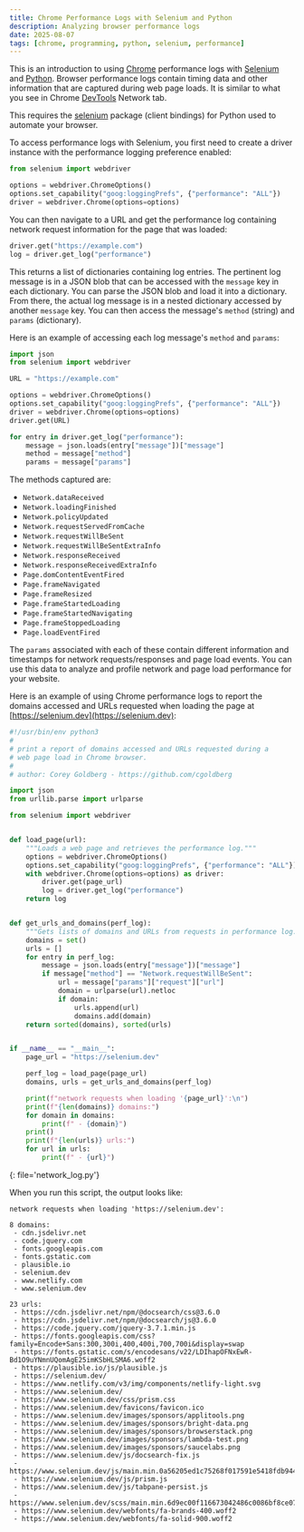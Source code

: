 ```yaml
---
title: Chrome Performance Logs with Selenium and Python
description: Analyzing browser performance logs
date: 2025-08-07
tags: [chrome, programming, python, selenium, performance]
---
```


This is an introduction to using [Chrome](https://www.google.com/chrome)
performance logs with [Selenium](https://www.selenium.dev/selenium/docs/api/py)
and [Python](https://python.org). Browser performance logs contain timing data
and other information that are captured during web page loads. It is similar to
what you see in Chrome [DevTools](https://developer.chrome.com/docs/devtools)
Network tab.

This requires the [selenium](https://pypi.org/project/selenium)
package (client bindings) for Python used to automate your browser.

To access performance logs with Selenium, you first need to create a
driver instance with the performance logging preference enabled:

```python
from selenium import webdriver

options = webdriver.ChromeOptions()
options.set_capability("goog:loggingPrefs", {"performance": "ALL"})
driver = webdriver.Chrome(options=options)
```

You can then navigate to a URL and get the performance log containing network
request information for the page that was loaded:

```python
driver.get("https://example.com")
log = driver.get_log("performance")
```

This returns a list of dictionaries containing log entries. The pertinent log
message is in a JSON blob that can be accessed with the `message` key in each
dictionary. You can parse the JSON blob and load it into a dictionary. From
there, the actual log message is in a nested dictionary accessed by another
`message` key. You can then access the message's `method` (string) and `params`
(dictionary).

Here is an example of accessing each log message's `method` and `params`:

```python
import json
from selenium import webdriver

URL = "https://example.com"

options = webdriver.ChromeOptions()
options.set_capability("goog:loggingPrefs", {"performance": "ALL"})
driver = webdriver.Chrome(options=options)
driver.get(URL)

for entry in driver.get_log("performance"):
    message = json.loads(entry["message"])["message"]
    method = message["method"]
    params = message["params"]
```

The methods captured are:

- `Network.dataReceived`
- `Network.loadingFinished`
- `Network.policyUpdated`
- `Network.requestServedFromCache`
- `Network.requestWillBeSent`
- `Network.requestWillBeSentExtraInfo`
- `Network.responseReceived`
- `Network.responseReceivedExtraInfo`
- `Page.domContentEventFired`
- `Page.frameNavigated`
- `Page.frameResized`
- `Page.frameStartedLoading`
- `Page.frameStartedNavigating`
- `Page.frameStoppedLoading`
- `Page.loadEventFired`

The `params` associated with each of these contain different information and
timestamps for network requests/responses and page load events. You can use
this data to analyze and profile network and page load performance for your
website.

Here is an example of using Chrome performance logs to report the domains
accessed and URLs requested when loading the page at
[https://selenium.dev](https://selenium.dev):

```python
#!/usr/bin/env python3
#
# print a report of domains accessed and URLs requested during a
# web page load in Chrome browser.
#
# author: Corey Goldberg - https://github.com/cgoldberg

import json
from urllib.parse import urlparse

from selenium import webdriver


def load_page(url):
    """Loads a web page and retrieves the performance log."""
    options = webdriver.ChromeOptions()
    options.set_capability("goog:loggingPrefs", {"performance": "ALL"})
    with webdriver.Chrome(options=options) as driver:
        driver.get(page_url)
        log = driver.get_log("performance")
    return log


def get_urls_and_domains(perf_log):
    """Gets lists of domains and URLs from requests in performance log."""
    domains = set()
    urls = []
    for entry in perf_log:
        message = json.loads(entry["message"])["message"]
        if message["method"] == "Network.requestWillBeSent":
            url = message["params"]["request"]["url"]
            domain = urlparse(url).netloc
            if domain:
                urls.append(url)
                domains.add(domain)
    return sorted(domains), sorted(urls)


if __name__ == "__main__":
    page_url = "https://selenium.dev"

    perf_log = load_page(page_url)
    domains, urls = get_urls_and_domains(perf_log)

    print(f"network requests when loading '{page_url}':\n")
    print(f"{len(domains)} domains:")
    for domain in domains:
        print(f" - {domain}")
    print()
    print(f"{len(urls)} urls:")
    for url in urls:
        print(f" - {url}")
```
{: file='network_log.py'}

When you run this script, the output looks like:

```
network requests when loading 'https://selenium.dev':

8 domains:
 - cdn.jsdelivr.net
 - code.jquery.com
 - fonts.googleapis.com
 - fonts.gstatic.com
 - plausible.io
 - selenium.dev
 - www.netlify.com
 - www.selenium.dev

23 urls:
 - https://cdn.jsdelivr.net/npm/@docsearch/css@3.6.0
 - https://cdn.jsdelivr.net/npm/@docsearch/js@3.6.0
 - https://code.jquery.com/jquery-3.7.1.min.js
 - https://fonts.googleapis.com/css?family=Encode+Sans:300,300i,400,400i,700,700i&display=swap
 - https://fonts.gstatic.com/s/encodesans/v22/LDIhapOFNxEwR-Bd1O9uYNmnUQomAgE25imKSbHLSMA6.woff2
 - https://plausible.io/js/plausible.js
 - https://selenium.dev/
 - https://www.netlify.com/v3/img/components/netlify-light.svg
 - https://www.selenium.dev/
 - https://www.selenium.dev/css/prism.css
 - https://www.selenium.dev/favicons/favicon.ico
 - https://www.selenium.dev/images/sponsors/applitools.png
 - https://www.selenium.dev/images/sponsors/bright-data.png
 - https://www.selenium.dev/images/sponsors/browserstack.png
 - https://www.selenium.dev/images/sponsors/lambda-test.png
 - https://www.selenium.dev/images/sponsors/saucelabs.png
 - https://www.selenium.dev/js/docsearch-fix.js
 - https://www.selenium.dev/js/main.min.0a56205ed1c75268f017591e5418fdb944578a279fe7c7abe3981ebed191c341.js
 - https://www.selenium.dev/js/prism.js
 - https://www.selenium.dev/js/tabpane-persist.js
 - https://www.selenium.dev/scss/main.min.6d9ec00f116673042486c0086bf8ce0719532a8bb9d972fe34e86be6010ccb3c.css
 - https://www.selenium.dev/webfonts/fa-brands-400.woff2
 - https://www.selenium.dev/webfonts/fa-solid-900.woff2
```
